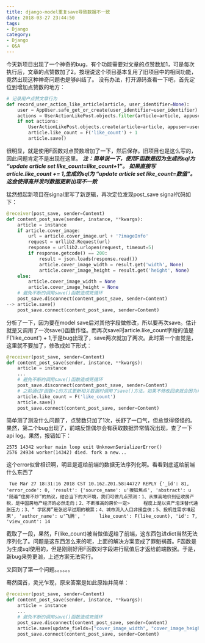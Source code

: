 ```yaml
---
title: django-model重复save导致数据不一致
date: 2018-03-27 23:44:50
tags:
- Django
category:
- Django
- Q&A
---
```


今天新项目出现了一个神奇的bug，有个功能需要对文章的点赞数加1，可是每次执行后，文章的点赞数加了2。按理说这个项目基本复用了旧项目中的相同功能，竟然出现这种神奇问题也是够纠结了。
没有办法，打开源码查看一下吧，首先定位到增加点赞数的地方：

``` python
# 记录用户点赞文章行为
def record_user_action_like_article(article, user_identifier=None):
    user = AppUser.safe_get_or_create(user_identifier=user_identifier)
    actions = UserActionLikePost.objects.filter(article=article, appuser=user)
    if not actions:
        UserActionLikePost.objects.create(article=article, appuser=user)
        article.like_count = F('like_count') + 1
        article.save()
```

很明显，就是使用F函数对点赞数增加了一下，然后保存。旧项目也是这么写的，因此问题肯定不是出现在这里。
***注：简单说一下，使用F函数是因为生成的sql为
“update article set like_count=like_count+1”。
如果直接写article.like_count += 1,生成的sql为
“update article set like_count=数值”。
这会使得高并发时数据更新出现不一致***

猛然想起新项目在signal里写了新逻辑，再次定位发现post_save signal代码如下：
``` python
@receiver(post_save, sender=Content)
def content_post_save(sender, instance, **kwargs):
    article = instance
    if article.cover_image:
        url = article.cover_image.url + '?imageInfo'
        request = urllib2.Request(url)
        response = urllib2.urlopen(request, timeout=5)
        if response.getcode() == 200:
            result = json.loads(response.read())
            article.cover_image_width = result.get('width', None)
            article.cover_image_height = result.get('height', None)
    else:
        article.cover_image_width = None
        article.cover_image_height = None
    # 避免不断的调用save()函数造成死循环
    post_save.disconnect(content_post_save, sender=Content)
--> article.save()
    post_save.connect(content_post_save, sender=Content)
```

分析了一下，因为要在model save后对其他字段做修改，所以要再次save。估计就是又调用了一次save()函数作怪。而再次save时article.like_count字段的值是F('like_count') + 1,于是bug出现了，save两次就加了两次。此时第一个直觉是，这里就不要加了，修改成如下形式：

``` python
@receiver(post_save, sender=Content)
def content_post_save(sender, instance, **kwargs):
    article = instance
    ...
    # 避免不断的调用save()函数造成死循环
    post_save.disconnect(content_post_save, sender=Content)
    # 之前通过F函数+1的方式更新相关数据时调用了save()方法，如果不修改回来就会因为再次调用save()方法继续加1
    article.like_count = F('like_count')
    article.save()
    post_save.connect(content_post_save, sender=Content)
```
简单测了测没什么问题了，点赞数只加了1次，长舒了一口气，但总觉得怪怪的。果然，第二个bug出现了，前端反馈偶尔会有获取数据异常情况出现，查了一下api log。果然，报错如下：

``` 
2575 14342 worker main loop exit UnknownSerializerError()
2576 24934 worker(14342) died. fork a new...
```
这个error似曾相识啊，明显是返给前端的数据无法序列化啊。看看到底返给前端什么东西了

```
 Tue Mar 27 18:31:16 2018 CST 10.162.201.58:44727 REPLY {'_id': 81, 'error_code': 0, 'result': {'source_name': u'搜狐焦点', 'abstract': u     '随着“住房不炒”的热议，结合当下的大环境，我们可做几点预测：1、从推高地价到征收房产税，是中国房地产经济的必然走向；2、不断推高的房价一定>     程度上是以资产泡沫替代通胀压力；3、“ 学区房”是张迟早过期的粮票；4、城市流入人口非接盘侠；5、投机性需求堆起来', 'author_name': u'飞腾', '     like_count': F(like_count), 'id': 7, 'view_count': 14
```
截取了一段，果然，F(like_count)被当做值返给了前端，这东西包进dict当然无法序列化了。问题是这东西怎么来的呢，上面的解决方案变成了罪魁祸首。F函数是为生成sql使用的，但是刚刚好用F函数对字段进行赋值后才返给前端数据。于是，新bug来势更汹，上述方案无法实行。

又回到了第一个问题。。。。。。

蓦然回首，灵光乍现，原来答案是如此原始并简单：

``` python
@receiver(post_save, sender=Content)
def content_post_save(sender, instance, **kwargs):
    article = instance
    ...
    # 避免不断的调用save()函数造成死循环
    post_save.disconnect(content_post_save, sender=Content)
    article.save(update_fields=["cover_image_width", "cover_image_height"])
    post_save.connect(content_post_save, sender=Content)
```